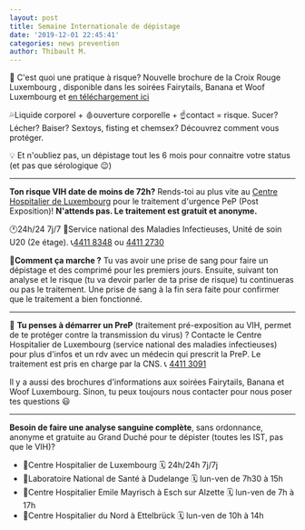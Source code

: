 ```yaml
---
layout: post
title: Semaine Internationale de dépistage
date: '2019-12-01 22:45:41'
categories: news prevention
author: Thibault M.
---
```


🤔 C'est quoi une pratique à risque? Nouvelle brochure de la Croix Rouge Luxembourg , disponible dans les soirées Fairytails, Banana et Woof Luxembourg et [en téléchargement ici](/assets/img/uploads/brochure.pdf)

💦Liquide corporel + 🩸ouverture corporelle + ☝️contact = risque.
Sucer? Lécher? Baiser? Sextoys, fisting et chemsex? Découvrez comment vous protéger.

💡 Et n'oubliez pas, un dépistage tout les 6 mois pour connaitre votre status (et pas que sérologique 😉)

* * *

**Ton risque VIH date de moins de 72h?** Rends-toi au plus vite au [Centre Hospitalier de Luxembourg](http://chl.lu) pour le traitement d'urgence PeP (Post Exposition)! **N'attends pas. Le traitement est gratuit et anonyme.**

🕐24h/24 7j/7
📍Service national des Maladies Infectieuses, Unité de soin U20 (2e étage).
📞[4411 8348](tel:44118348) ou [4411 2730](tel:44112730)

💭**Comment ça marche ?** Tu vas avoir une prise de sang pour faire un dépistage et des comprimé pour les premiers jours. Ensuite, suivant ton analyse et le risque (tu va devoir parler de ta prise de risque) tu continueras ou pas le traitement. Une prise de sang à la fin sera faite pour confirmer que le traitement a bien fonctionné.

* * *

🤔 **Tu penses à démarrer un PreP** (traitement pré-exposition au VIH, permet de te protéger contre la transmission du virus) ? Contacte le Centre Hospitalier de Luxembourg (service national des maladies infectieuses) pour plus d'infos et un rdv avec un médecin qui prescrit la PreP. Le traitement est pris en charge par la CNS.
📞 [4411 3091](tel:44113091)

Il y a aussi des brochures d'informations aux soirées Fairytails, Banana et Woof Luxembourg. Sinon, tu peux toujours nous contacter pour nous poser tes questions 😃

* * *

**Besoin de faire une analyse sanguine complète**, sans ordonnance, anonyme et gratuite au Grand Duché pour te dépister (toutes les IST, pas que le VIH)?

-   📍Centre Hospitalier de Luxembourg 🗓 24h/24h 7j/7j
-   📍Laboratoire National de Santé à Dudelange 🗓 lun-ven de 7h30 à 15h
-   📍Centre Hospitalier Emile Mayrisch à Esch sur Alzette 🗓 lun-ven de 7h à 17h
-   📍Centre Hospitalier du Nord à Ettelbrück 🗓 lun-ven de 10h à 14h
